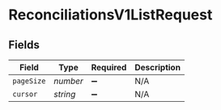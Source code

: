 # ReconciliationsV1ListRequest


## Fields

| Field              | Type               | Required           | Description        |
| ------------------ | ------------------ | ------------------ | ------------------ |
| `pageSize`         | *number*           | :heavy_minus_sign: | N/A                |
| `cursor`           | *string*           | :heavy_minus_sign: | N/A                |